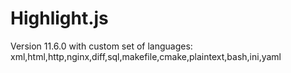 # Highlight.js

Version 11.6.0 with custom set of languages:
xml,html,http,nginx,diff,sql,makefile,cmake,plaintext,bash,ini,yaml
